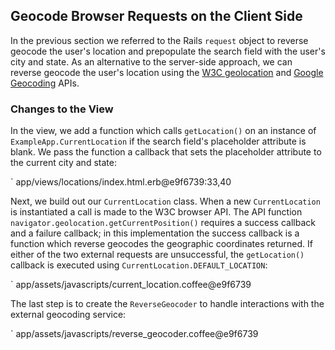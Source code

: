 ## Geocode Browser Requests on the Client Side

In the previous section we referred to the Rails `request` object to reverse
geocode the user's location and prepopulate the search field with the user's
city and state. As an alternative to the server-side approach, we can reverse
geocode the user's location using the [W3C geolocation](http://dev.w3.org/geo/api/spec-source.html)
and [Google
Geocoding](https://developers.google.com/maps/documentation/geocoding/) APIs.

### Changes to the View

In the view, we add a function which calls `getLocation()` on an instance of
`ExampleApp.CurrentLocation` if the search field's placeholder attribute is blank.
We pass the function a callback that sets the placeholder attribute to the
current city and state:

` app/views/locations/index.html.erb@e9f6739:33,40

Next, we build out our `CurrentLocation` class. When a new `CurrentLocation` is
instantiated a call is made to the W3C browser API. The API function
`navigator.geolocation.getCurrentPosition()` requires a success callback
and a failure callback; in this implementation the success callback is a
function which reverse geocodes the geographic coordinates returned. If either
of the two external requests are unsuccessful, the `getLocation()` callback is
executed using `CurrentLocation.DEFAULT_LOCATION`:

` app/assets/javascripts/current_location.coffee@e9f6739

The last step is to create the `ReverseGeocoder` to handle interactions with
the external geocoding service:

` app/assets/javascripts/reverse_geocoder.coffee@e9f6739
